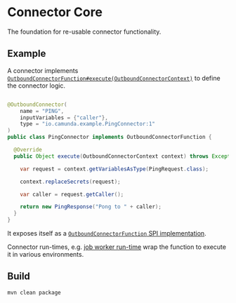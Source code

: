 # Connector Core

The foundation for re-usable connector functionality.

## Example

A connector implements [`OutboundConnectorFunction#execute(OutboundConnectorContext)`](./src/main/java/io/camunda/connector/api/outbound/OutboundConnectorFunction.java) to define the connector logic.

```java

@OutboundConnector(
    name = "PING",
    inputVariables = {"caller"},
    type = "io.camunda.example.PingConnector:1"
)
public class PingConnector implements OutboundConnectorFunction {

  @Override
  public Object execute(OutboundConnectorContext context) throws Exception {

    var request = context.getVariablesAsType(PingRequest.class);

    context.replaceSecrets(request);

    var caller = request.getCaller();

    return new PingResponse("Pong to " + caller);
  }
}
```

It exposes itself as a [`OutboundConnectorFunction` SPI implementation](https://docs.oracle.com/javase/8/docs/api/java/util/ServiceLoader.html).

Connector run-times, e.g. [job worker run-time](../runtime) wrap the function to execute it in various environments.


## Build

```bash
mvn clean package
```
